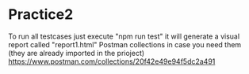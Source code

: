 # Practice2

To run all testcases just execute "npm run test" it will generate a visual report called "report1.html"
 Postman collections in case you need them (they are already imported in the prioject)  https://www.postman.com/collections/20f42e49e94f5dc2a491
